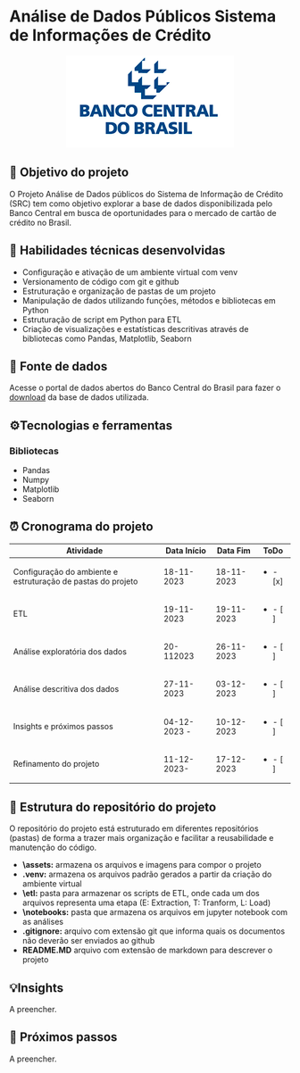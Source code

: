 # Análise de Dados Públicos Sistema de Informações de Crédito 
<p align="center">
<img src= "./assets/banco-central-logo.png"
</p>

## 🎯 Objetivo do projeto
O Projeto Análise de Dados públicos do Sistema de Informação de Crédito (SRC) tem como objetivo explorar a base de dados disponibilizada pelo Banco Central em busca de oportunidades para o mercado de cartão de crédito no Brasil.

## 🤖 Habilidades técnicas desenvolvidas 
- Configuração e ativação de um ambiente virtual com venv
- Versionamento de código com git e github
- Estruturação e organização de pastas de um projeto
- Manipulação de dados utilizando funções, métodos e bibliotecas em Python
- Estruturação de script em Python para ETL
- Criação de visualizações e estatísticas descritivas através de bibliotecas como Pandas, Matplotlib, Seaborn


## 🔎 Fonte de dados 
Acesse o portal de dados abertos do Banco Central do Brasil para fazer o [download](https://dadosabertos.bcb.gov.br/dataset/scr_data) da base de dados utilizada.

## ⚙️Tecnologias e ferramentas
### Bibliotecas
- Pandas
- Numpy
- Matplotlib
- Seaborn


## ⏰ Cronograma do projeto

Atividade | Data Início | Data Fim | ToDo
----------|-------------|----------|------
Configuração do ambiente e estruturação de pastas do projeto| 18-11-2023 | 18-11-2023 | <ul><li>- [x] </li>
ETL | 19-11-2023 | 19-11-2023|  <ul><li>- [ ] </li>
Análise exploratória dos dados|20-112023|26-11-2023 | <ul><li>- [ ] </li>
Análise descritiva dos dados|27-11-2023| 03-12-2023|<ul><li>- [ ] </li> 
Insights e próximos passos|04-12-2023 -|10-12-2023 |<ul><li>- [ ] </li> 
Refinamento do projeto|11-12-2023-|17-12-2023|<ul><li>- [ ] </li> 


## 📁 Estrutura do repositório do projeto
O repositório do projeto está estruturado em diferentes repositórios (pastas) de forma a trazer mais organização e facilitar a reusabilidade e manutenção do código.

- <b>\assets:</b> armazena os arquivos e imagens para compor o projeto
- <b>\.venv:</b> armazena os arquivos padrão gerados a partir da criação do ambiente virtual
- <b> \etl:</b> pasta para armazenar os scripts de ETL, onde cada um dos arquivos representa uma etapa (E: Extraction, T: Tranform, L: Load)
- <b>\notebooks:</b> pasta que armazena os arquivos em jupyter notebook com as análises
- <b>.gitignore:</b> arquivo com extensão git que informa quais os documentos não deverão ser enviados ao github
- <b>README.MD</b> arquivo com extensão de markdown para descrever o projeto


## 💡Insights
A preencher.

## 👣 Próximos passos
A preencher.
